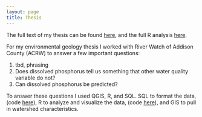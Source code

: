 ```yaml
---
layout: page
title: Thesis
---
```


The full text of my thesis can be found [here](), and the full R analysis [here]().

For my environmental geology thesis I worked with River Watch of Addison County (ACRW) to answer a few important questions:

1. tbd, phrasing
2. Does dissolved phosphorus tell us something that other water quality variable do not?
3. Can dissolved phosphorus be predicted?

To answer these questions I used QGIS, R, and SQL.
SQL to format the data, (code [here]()), R to analyze and visualize the data, (code [here]()), and GIS to pull in watershed characteristics.
